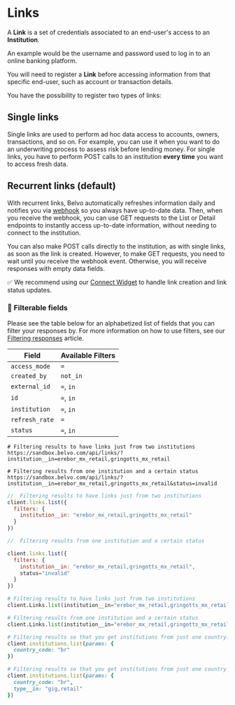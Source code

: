 # Links

A **Link** is a set of credentials associated to an end-user's access to an **Institution**.

An example would be the username and password used to log in to an online banking platform.

You will need to register a **Link** before accessing information from that specific end-user, such as account or transaction details.

You have the possibility to register two types of links:


## Single links


Single links are used to perform ad hoc data access to accounts, owners, transactions, and so on. For example, you can use it when you want to do an underwriting process to assess risk before lending money.
For single links, you have to perform POST calls to an institution **every time** you want to access fresh data.


## Recurrent links (default)


With recurrent links, Belvo automatically refreshes information daily and notifies you via [webhook](https://developers.belvo.com/docs/webhooks) so you always have up-to-date data. Then, when you receive the webhook, you can use GET requests to the List or Detail endpoints to instantly access up-to-date information, without needing to connect to the institution.


You can also make POST calls directly to the institution, as with single links, as soon as the link is created. However, to make GET requests, you need to wait until you receive the webhook event. Otherwise, you will receive responses with empty data fields.


✅ We recommend using our [Connect Widget](https://developers.belvo.com/docs/connect-widget) to handle link creation and link status updates.


### **🔦 Filterable fields**

Please see the table below for an alphabetized list of fields that you can filter your responses by. For more information on how to use filters, see our [Filtering responses](https://developers.belvo.com/docs/searching-and-filtering) article.


|Field| Available Filters|
|---|---|
|`access_mode`|`=`|
|`created_by`|`not_in`|
|`external_id`|`=`, `in`|
|`id`|`=`, `in`|
|`institution`|`=`, `in`|
|`refresh_rate`|`=`|
|`status`|`=`, `in`|

```curl cURL
# Filtering results to have links just from two institutions
https://sandbox.belvo.com/api/links/?institution__in=erebor_mx_retail,gringotts_mx_retail 

# Filtering results from one institution and a certain status
https://sandbox.belvo.com/api/links/?institution__in=erebor_mx_retail,gringotts_mx_retail&status=invalid
```
```javascript Node
//  Filtering results to have links just from two institutions
client.links.list({
  filters: {
    institution__in: "erebor_mx_retail,gringotts_mx_retail"
  }
})

//  Filtering results from one institution and a certain status

client.links.list({
  filters: {
    institution__in: "erebor_mx_retail,gringotts_mx_retail",
    status="invalid"
  }
})
```
```python Python
# Filtering results to have links just from two institutions
client.Links.list(institution__in="erebor_mx_retail,gringotts_mx_retail")

# Filtering results from one institution and a certain status
client.Links.list(institution__in="erebor_mx_retail,gringotts_mx_retail", status="invalid")
```
```ruby Ruby
# Filtering results so that you get institutions from just one country:
client.institutions.list(params: {
  country_code: "br"
})

# Filtering results so that you get institutions from just one country and from gig economy:
client.institutions.list(params: {
  country_code: "br",
  type__in: "gig,retail"
})
```